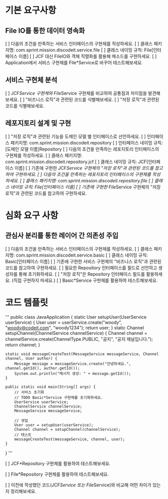 # 기본 요구사항
## File IO를 통한 데이터 영속화
[ ]  다음의 조건을 만족하는 서비스 인터페이스의 구현체를 작성하세요.
[ ]  클래스 패키지명: com.sprint.mission.discodeit.service.file
[ ]  클래스 네이밍 규칙: File[인터페이스 이름]
[ ]  JCF 대신 FileIO와 객체 직렬화를 활용해 메소드를 구현하세요.
[ ]  Application에서 서비스 구현체를 File*Service로 바꾸어 테스트해보세요.

## 서비스 구현체 분석
[ ] JCF*Service 구현체와 File*Service 구현체를 비교하여 공통점과 차이점을 발견해보세요.
[ ] "비즈니스 로직"과 관련된 코드를 식별해보세요.
[ ] "저장 로직"과 관련된 코드를 식별해보세요.
## 레포지토리 설계 및 구현
[ ] "저장 로직"과 관련된 기능을 도메인 모델 별 인터페이스로 선언하세요.
[ ] 인터페이스 패키지명: com.sprint.mission.discodeit.repository
[ ] 인터페이스 네이밍 규칙: [도메인 모델 이름]Repository
[ ] 다음의 조건을 만족하는 레포지토리 인터페이스의 구현체를 작성하세요.
[ ] 클래스 패키지명: com.sprint.mission.discodeit.repository.jcf
[ ] 클래스 네이밍 규칙: JCF[인터페이스 이름]
[ ] 기존에 구현한 JCF*Service 구현체의 "저장 로직"과 관련된 코드를 참고하여 구현하세요.
[ ] 다음의 조건을 만족하는 레포지토리 인터페이스의 구현체를 작성하세요.
[ ] 클래스 패키지명: com.sprint.mission.discodeit.repository.file
[ ] 클래스 네이밍 규칙: File[인터페이스 이름]
[ ] 기존에 구현한 File*Service 구현체의 "저장 로직"과 관련된 코드를 참고하여 구현하세요.

# 심화 요구 사항
## 관심사 분리를 통한 레이어 간 의존성 주입
[ ] 다음의 조건을 만족하는 서비스 인터페이스의 구현체를 작성하세요.
[ ] 클래스 패키지명: com.sprint.mission.discodeit.service.basic
[ ] 클래스 네이밍 규칙: Basic[인터페이스 이름]
[ ] 기존에 구현한 서비스 구현체의 "비즈니스 로직"과 관련된 코드를 참고하여 구현하세요.
[ ] 필요한 Repository 인터페이스를 필드로 선언하고 생성자를 통해 초기화하세요.
[ ] "저장 로직"은 Repository 인터페이스 필드를 활용하세요. (직접 구현하지 마세요.)
[ ] Basic*Service 구현체를 활용하여 테스트해보세요.
# 코드 템플릿
'''
public class JavaApplication {
static User setupUser(UserService userService) {
User user = userService.create("woody", "woody@codeit.com", "woody1234");
return user;
}
    static Channel setupChannel(ChannelService channelService) {
        Channel channel = channelService.create(ChannelType.PUBLIC, "공지", "공지 채널입니다.");
        return channel;
    }

    static void messageCreateTest(MessageService messageService, Channel channel, User author) {
        Message message = messageService.create("안녕하세요.", channel.getId(), author.getId());
        System.out.println("메시지 생성: " + message.getId());
    }

    public static void main(String[] args) {
        // 서비스 초기화
        // TODO Basic*Service 구현체를 초기화하세요.
        UserService userService;
        ChannelService channelService;
        MessageService messageService;

        // 셋업
        User user = setupUser(userService);
        Channel channel = setupChannel(channelService);
        // 테스트
        messageCreateTest(messageService, channel, user);
    }
}
'''

[ ]  JCF*Repository  구현체를 활용하여 테스트해보세요.

[ ]  File*Repository 구현체를 활용하여 테스트해보세요.

[ ] 이전에 작성했던 코드(JCF*Service 또는 File*Service)와 비교해 어떤 차이가 있는지 정리해보세요.